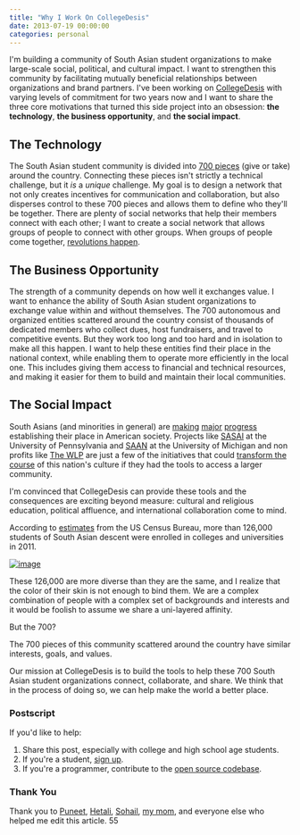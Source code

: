 ```yaml
---
title: "Why I Work On CollegeDesis"
date: 2013-07-19 00:00:00
categories: personal
---
```


I'm building a community of South Asian student organizations to make large-scale social, political, and cultural impact. I want to strengthen this community by facilitating mutually beneficial relationships between organizations and brand partners.
I've been working on [CollegeDesis](//collegedesis.com) with varying levels of commitment for two years now and I want to share the three core motivations that turned this side project into an obsession: **the technology**, **the business opportunity**, and **the social impact**.

## The Technology

The South Asian student community is divided into [700 pieces](//collegedesis.com/directory) (give or take) around the country. Connecting these pieces isn't strictly a technical challenge, but it _is_ a _unique_ challenge. My goal is to design a network that not only creates incentives for communication and collaboration, but also disperses control to these 700 pieces and allows them to define who they'll be together.
There are plenty of social networks that help their members connect with each other; I want to create a social network that allows groups of people to connect with other groups. When groups of people come together, [revolutions happen](http://www.newyorker.com/reporting/2010/10/04/101004fa_fact_gladwell).

## The Business Opportunity

The strength of a community depends on how well it exchanges value. I want to enhance the ability of South Asian student organizations to exchange value within and without themselves.
The 700 autonomous and organized entities scattered around the country consist of thousands of dedicated members who collect dues, host fundraisers, and travel to competitive events. But they work too long and too hard and in isolation to make all this happen. I want to help these entities find their place in the national context, while enabling them to operate more efficiently in the local one. This includes giving them access to financial and technical resources, and making it easier for them to build and maintain their local communities.

## The Social Impact

South Asians (and minorities in general) are [making](http://www.huffingtonpost.com/2013/06/05/hate-crimes-sikhs-hindus-arabs-fbi_n_3392760.html) [major](http://asianamericansinmedia.wordpress.com/2012/12/11/the-mindy-project-a-refutation-of-south-asian-american-stereotypes/) [progress](http://salsa.wiredforchange.com/o/1607/p/dia/action3/common/public/?action_KEY=8101) establishing their place in American society.
Projects like [SASAI](http://sasboard.wix.com/sasai) at the University of Pennsylvania and [SAAN](http://web.archive.org/web/20130116182822/http://www.umsaan.org/)
at the University of Michigan and non profits like [The WLP](//thewlp.com/) are just a few of the initiatives that
could [transform the course](http://mehulkar.com/posts/21) of this nation's culture if they had the tools to access a larger community.

I'm convinced that CollegeDesis can provide these tools and the consequences are exciting beyond measure:
cultural and religious education, political affluence, and international collaboration come to mind.

According to [estimates](http://db.tt/opyTQuW9) from the US Census Bureau, more than 126,000 students of South Asian descent were enrolled in colleges and universities in 2011.

[![image](https://i.imgur.com/r0Qwx4N.png)](https://i.imgur.com/r0Qwx4N.png)

These 126,000 are more diverse than they are the same, and I realize that the color of their skin is not
enough to bind them. We are a complex combination of people with a complex set of backgrounds and interests and it would be foolish to assume we share a uni-layered affinity.

But the 700?

The 700 pieces of this community scattered around the country have similar interests, goals, and values.

Our mission at CollegeDesis is to build the tools to help these 700 South Asian student organizations connect, collaborate, and share. We think that in the process of doing so, we can help make the world a better place.

### Postscript

If you'd like to help:

1. Share this post, especially with college and high school age students.
1. If you're a student, [sign up](//collegedesis.com/join).
1. If you're a programmer, contribute to the [open source codebase](//github.com/collegedesis/collegedesis.com).

### Thank You

Thank you to [Puneet](//twitter.com/puneet86), [Hetali](//twitter.com/hetalilodaya), [Sohail](//twitter.com/sohailprasad), [my mom](//linkedin.com/in/monicakar), and everyone else who helped me edit this article. 55
